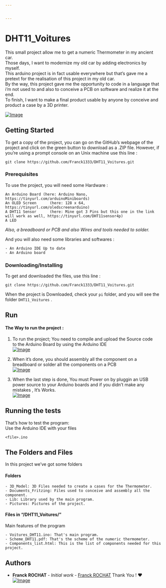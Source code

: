 ```yaml
---


---
```


<h1 id="dht11_voitures">DHT11_Voitures</h1>
<p>This small project allow me to get a numeric Thermometer in my ancient car.<br>
Those days, I want to modernize my old car by adding electronics by myself.<br>
This arduino project is in fact usable everywhere but that’s gave me a pretext for the realisation of this project in my old car.<br>
By the way, this project gave me the opportunity to code in a language that i’m not used to and also to conceive a PCB on software and realize it at the end.<br>
To finish, I want to make a final product usable by anyone by conceive and product a case by a 3D printer.</p>
<p><a href="https://www.hostpic.org/images/2003192355070085.jpg"><img src="https://www.hostpic.org/images/2003192355070085.jpg" alt="Image"></a></p>
<h2 id="getting-started">Getting Started</h2>
<p>To get a copy of the project, you can go on the GitHub’s webpage of the project and click on the green button to download as a .ZIP file. However, if you’re using a prompt console on an Unix machine use this line :</p>
<pre><code>git clone https://github.com/Franck1333/DHT11_Voitures.git
</code></pre>
<h3 id="prerequisites">Prerequisites</h3>
<p>To use the project, you will need some Hardware :</p>
<pre><code>An Arduino Board	(here: Arduino Nano, https://tinyurl.com/arduinoMiniboards)
An OLED Screen 		(here: 128 x 64, https://tinyurl.com/oledscreenarduino)
A DHT11 Sensor		(here: Mine got 3 Pins but this one in the link will work as well, https://tinyurl.com/DHT11sensor4p)
A LED
</code></pre>
<p><em>Also, a breadboard or PCB and also Wires and tools needed to solder.</em></p>
<p>And you will also need some libraries and softwares :</p>
<pre><code>- An Arduino IDE Up to date
- An Arduino board
</code></pre>
<h3 id="downloadinginstalling">Downloading/Installing</h3>
<p>To get and downloaded the files, use this line :</p>
<pre><code>git clone https://github.com/Franck1333/DHT11_Voitures.git
</code></pre>
<p>When the project is Downloaded, check your <code>pi</code> folder, and you will see the folder <code>DHT11_Voitures</code> .</p>
<h2 id="run">Run</h2>
<h4 id="the-way-to-run-the-project-">The Way to run the project :</h4>
<ol>
<li>
<p>To run the project; You need to compile and upload the Source code<br>
to the Arduino Board by using the Arduino IDE<br>
<a href="https://lh3.googleusercontent.com/proxy/R2MVtAhWmxEYWMQLCqzX9hbhT42FRQCsJe-pzIeg0gEa3ZbskhIXDgA2pzVqh0GLFNM3Ov4owDHpF2Wb0QXwtndRyCoIvBU_DtgTcIND_DQ9uzxgXsuffzFyhQ"><img src="https://lh3.googleusercontent.com/proxy/R2MVtAhWmxEYWMQLCqzX9hbhT42FRQCsJe-pzIeg0gEa3ZbskhIXDgA2pzVqh0GLFNM3Ov4owDHpF2Wb0QXwtndRyCoIvBU_DtgTcIND_DQ9uzxgXsuffzFyhQ" alt="Image"></a></p>
</li>
<li>
<p>When it’s done, you should assembly all the component on a<br>
breadboard or solder all the components on a PCB<br>
<a href="https://i.ibb.co/9c7R5ZJ/DHT11-Scheme.png"><img src="https://i.ibb.co/9c7R5ZJ/DHT11-Scheme.png" alt="Image"></a></p>
</li>
<li>
<p>When the last step is done, You must Power on by pluggin an USB power source to your Arduino boards and if you didn’t make any mistakes , It’s Works.<br>
<a href="https://i.ibb.co/fdc4Pwq/IMG-20200319-165632-2.jpg"><img src="https://i.ibb.co/fdc4Pwq/IMG-20200319-165632-2.jpg" alt="Image"></a></p>
</li>
</ol>
<h2 id="running-the-tests">Running the tests</h2>
<p>That’s how to test the program:<br>
Use the Arduino IDE with your files</p>
<pre><code>&lt;file&gt;.ino
</code></pre>
<h2 id="the-folders-and-files">The Folders and Files</h2>
<p>In this project we’ve got some folders</p>
<h4 id="folders">Folders</h4>
<pre><code>- 3D_Model: 3D Files needed to create a cases for the Thermometer.
- Documents_Fritzing: Files used to conceive and assembly all the component.
- Lib: Library used by the main program.
- Pictures: Pictures of the project.
</code></pre>
<h4 id="files-in-dht11_voitures">Files in “/DHT11_Voitures/”</h4>
<p>Main features of the program</p>
<pre><code>- Voitures_DHT11.ino: That's main program.
- Scheme_DHT11.pdf: That's the scheme of the numeric thermometer.
- Components_list.html: This is the list of components needed for this project.
</code></pre>
<h2 id="authors">Authors</h2>
<ul>
<li><strong>Franck ROCHAT</strong>  -  <em>Initial work</em>  -  <a href="https://github.com/Franck1333">Franck ROCHAT</a>  Thank You !  ❤️<br>
<a href="https://www.hostpic.org/images/2003192356230089.jpg"><img src="https://www.hostpic.org/images/2003192356230089.jpg" alt="Image"></a></li>
</ul>

